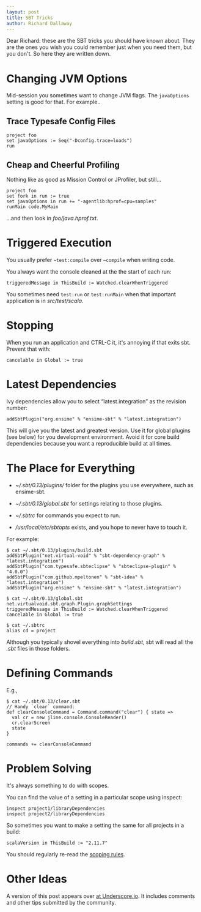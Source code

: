```yaml
---
layout: post
title: SBT Tricks
author: Richard Dallaway
---
```


Dear Richard: these are the SBT tricks you should have known about.
They are the ones you wish you could remember just when you need them, but you don't.
So here they are written down.

<!-- break -->

# Changing JVM Options

Mid-session you sometimes want to change JVM flags.
The `javaOptions` setting is good for that. For example..

## Trace Typesafe Config Files

~~~
project foo
set javaOptions := Seq("-Dconfig.trace=loads")
run
~~~

## Cheap and Cheerful Profiling

Nothing like as good as Mission Control or JProfiler, but still...

~~~
project foo
set fork in run := true
set javaOptions in run += "-agentlib:hprof=cpu=samples"
runMain code.MyMain
~~~

...and then look in _foo/java.hprof.txt_.


# Triggered Execution

You usually prefer `~test:compile` over `~compile` when writing code.

You always want the console cleaned at the the start of each run:

~~~
triggeredMessage in ThisBuild := Watched.clearWhenTriggered
~~~

You sometimes need `test:run` or `test:runMain` when that important application is in _src/test/scala_.


# Stopping

When you run an application and CTRL-C it, it's annoying if that exits sbt.
Prevent that with:

~~~
cancelable in Global := true
~~~

# Latest Dependencies

Ivy dependencies allow you to select “latest.integration” as the revision number:

~~~
addSbtPlugin("org.ensime" % "ensime-sbt" % "latest.integration")
~~~

This will give you the latest and greatest version. Use it for global plugins (see below) for you development environment. Avoid it for core build dependencies because you want a reproducible build at all times.

#  The Place for Everything

* _~/.sbt/0.13/plugins/_ folder for the plugins you use everywhere, such as ensime-sbt.

*  _~/.sbt/0.13/global.sbt_ for settings relating to those plugins.

* _~/.sbtrc_ for commands you expect to run.

* _/usr/local/etc/sbtopts_ exists, and you hope to never have to touch it.

For example:

    $ cat ~/.sbt/0.13/plugins/build.sbt
    addSbtPlugin("net.virtual-void" % "sbt-dependency-graph" % "latest.integration")
    addSbtPlugin("com.typesafe.sbteclipse" % "sbteclipse-plugin" % "4.0.0")
    addSbtPlugin("com.github.mpeltonen" % "sbt-idea" % "latest.integration")
    addSbtPlugin("org.ensime" % "ensime-sbt" % "latest.integration")

    $ cat ~/.sbt/0.13/global.sbt
    net.virtualvoid.sbt.graph.Plugin.graphSettings
    triggeredMessage in ThisBuild := Watched.clearWhenTriggered
    cancelable in Global := true

    $ cat ~/.sbtrc
    alias cd = project

Although you typically shovel everything into _build.sbt_, sbt will read all the _.sbt_ files in those folders.

# Defining Commands

E.g.,

~~~
$ cat ~/.sbt/0.13/clear.sbt
// Handy `clear` command:
def clearConsoleCommand = Command.command("clear") { state =>
  val cr = new jline.console.ConsoleReader()
  cr.clearScreen
  state
}

commands += clearConsoleCommand
~~~

# Problem Solving

It's always something to do with scopes.

You can find the value of a setting in a particular scope using inspect:

~~~
inspect project1/libraryDependencies
inspect project2/libraryDependencies
~~~

So sometimes you want to make a setting the same for all projects in a build:

~~~
scalaVersion in ThisBuild := "2.11.7"
~~~

You should regularly re-read the [scoping rules](http://www.scala-sbt.org/release/tutorial/Scopes.html).

# Other Ideas

A version of this post appears over [at Underscore.io](http://underscore.io/blog/posts/2015/11/09/sbt-commands.html).
It includes comments and other tips submitted by the community.



